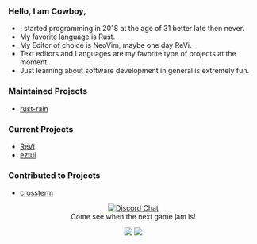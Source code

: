 ### Hello, I am Cowboy,

  - I started programming in 2018 at the age of 31 better late then never.
  - My favorite language is Rust.
  - My Editor of choice is NeoVim, maybe one day ReVi.
  - Text editors and Languages are my favorite type of projects at the moment.
  - Just learning about software development in general is extremely fun.


### Maintained Projects
  - [rust-rain](https://rusty-rain.xyz)

### Current Projects
  - [ReVi](https://github.com/revi-editor/revi)
  - [eztui](https://github.com/cowboy8625/eztui)

### Contributed to Projects
  - [crossterm](https://github.com/crossterm-rs/crossterm)

<p align="center">
  <a href="https://discord.gg/KwnGX8P"><img alt="Discord Chat" src="https://img.shields.io/discord/509849754155614230"></a>
  <br>Come see when the next game jam is!
</p>

<p align="center">
  <img src="https://github-readme-stats.vercel.app/api?username=cowboy8625&count_private=true&show_icons=true&bg_color=26292200&title_color=FEFCFF&text_color=F9F3D8&icon_color=00ddf0&locale=en">
  <img src="https://github-readme-stats.vercel.app/api/top-langs/?username=cowboy8625&layout=compact&bg_color=26292200&title_color=FEFCFF&text_color=f9f3d8&icon_color=00ddf0&locale=en">
</p>

